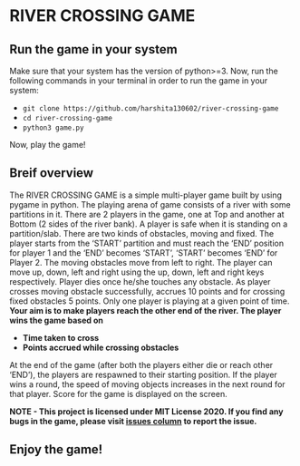 # RIVER CROSSING GAME

## Run the game in your system

Make sure that your system has the version of python>=3. Now, run the following commands in your terminal in order to run the game in your system:
* `git clone https://github.com/harshita130602/river-crossing-game`
* `cd river-crossing-game`
* `python3 game.py`

Now, play the game!

## Breif overview 
The RIVER CROSSING GAME is a simple multi-player game built by using pygame in python. The playing arena of game consists of a river with some partitions in it. There are 2 players in the game, one at Top and another at Bottom (2 sides of the river bank). A player is safe when it is standing on a partition/slab. There are two kinds of obstacles, moving and fixed. The player starts from the ‘START’ partition and must reach the ‘END’ position for player 1 and the ‘END’ becomes ‘START’, ‘START’ becomes ‘END’ for Player 2. The moving obstacles move from left to right. The player can move up, down, left and right using the up, down, left and right keys respectively. Player dies once he/she touches any obstacle. As player crosses moving obstacle successfully, accrues 10 points and for crossing fixed obstacles 5 points. Only one player is playing at a given point of time. 
**Your aim is to make players reach the other end of the river. The player wins the game based on**
* **Time taken to cross**
* **Points accrued while crossing obstacles**

At the end of the game (after both the players either die or reach other ‘END’), the players are respawned to their starting position. If the player wins a round, the speed of moving objects increases in the next round for that player. Score for the game is displayed on the screen.

**NOTE - This project is licensed under MIT License 2020. If you find any bugs in the game, please visit [issues column](https://github.com/harshita130602/river-crossing-game/issues) to report the issue.** 

## Enjoy the game!